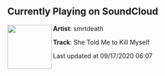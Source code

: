 ## Currently Playing on SoundCloud

[<img align="left" width="100" src="https://i1.sndcdn.com/artworks-aEHp7jphwCoh-0-t50x50.png">](https://soundcloud.com/smrtdeath/she-told-me-to-kill-myself)

**Artist**: smrtdeath 

**Track**: She Told Me to Kill Myself

Last updated at 09/17/2020 06:07
